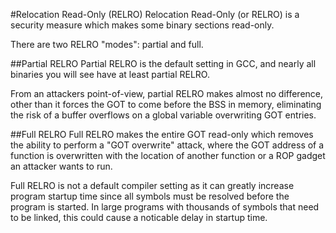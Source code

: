 #Relocation Read-Only (RELRO)
Relocation Read-Only (or RELRO) is a security measure which makes some binary sections read-only.

There are two RELRO "modes": partial and full.

##Partial RELRO
Partial RELRO is the default setting in GCC, and nearly all binaries you will see have at least partial RELRO.

From an attackers point-of-view, partial RELRO makes almost no difference, other than it forces the GOT to come before the BSS in memory,
eliminating the risk of a buffer overflows on a global variable overwriting GOT entries.

##Full RELRO
Full RELRO makes the entire GOT read-only which removes the ability to perform a "GOT overwrite" attack,
where the GOT address of a function is overwritten with the location of another function or a ROP gadget an attacker wants to run.

Full RELRO is not a default compiler setting as it can greatly increase program startup time since all symbols must be resolved before the program is started.
In large programs with thousands of symbols that need to be linked, this could cause a noticable delay in startup time.
